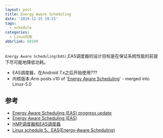 ```yaml
---
layout: post
title: Energy Aware Scheduling
date: '2019-12-15 19:15'
tags:
  - schedule
categories:
  - Linux内核
abbrlink: 58199
---
```


`Energy Aware Scheduling(EAS)`,EAS调度器的设计目标是在保证系统性能的前提下尽可能地降低功耗。

- EAS调度器，在Android 7.x之后开始使用???
- 内核版本:Arm posts v10 of '[Energy Aware Scheduling](https://lore.kernel.org/patchwork/cover/1020432/)' - merged into Linux-5.0

<!--more-->


## 参考

- [Energy Aware Scheduling (EAS) progress update](https://www.linaro.org/blog/energy-aware-scheduling-eas-progress-update/)
- [Energy Aware Scheduling (EAS)](https://developer.arm.com/tools-and-software/open-source-software/linux-kernel/energy-aware-scheduling)
- [HMP调度器和EAS调度器](https://blog.csdn.net/rikeyone/article/details/88342382)
- [Linux schedule 5、EAS(Energy-Aware Scheduling)](https://blog.csdn.net/pwl999/article/details/78817906)
